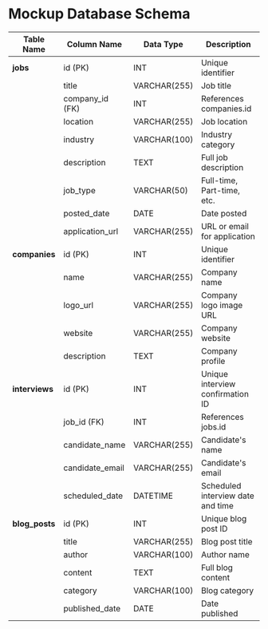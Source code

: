 # Mockup Database Schema

| Table Name    | Column Name      | Data Type    | Description                             |
|---------------|------------------|--------------|-----------------------------------------|
| **jobs**      | id (PK)          | INT          | Unique identifier                       |
|               | title            | VARCHAR(255) | Job title                               |
|               | company_id (FK)  | INT          | References companies.id                 |
|               | location         | VARCHAR(255) | Job location                            |
|               | industry         | VARCHAR(100) | Industry category                       |
|               | description      | TEXT         | Full job description                    |
|               | job_type         | VARCHAR(50)  | Full-time, Part-time, etc.              |
|               | posted_date      | DATE         | Date posted                             |
|               | application_url  | VARCHAR(255) | URL or email for application            |
| **companies** | id (PK)          | INT          | Unique identifier                       |
|               | name             | VARCHAR(255) | Company name                            |
|               | logo_url         | VARCHAR(255) | Company logo image URL                  |
|               | website          | VARCHAR(255) | Company website                         |
|               | description      | TEXT         | Company profile                         |
| **interviews**| id (PK)          | INT          | Unique interview confirmation ID        |
|               | job_id (FK)      | INT          | References jobs.id                      |
|               | candidate_name   | VARCHAR(255) | Candidate's name                        |
|               | candidate_email  | VARCHAR(255) | Candidate's email                       |
|               | scheduled_date   | DATETIME     | Scheduled interview date and time       |
| **blog_posts**| id (PK)          | INT          | Unique blog post ID                     |
|               | title            | VARCHAR(255) | Blog post title                         |
|               | author           | VARCHAR(100) | Author name                             |
|               | content          | TEXT         | Full blog content                       |
|               | category         | VARCHAR(100) | Blog category                           |
|               | published_date   | DATE         | Date published                          |

